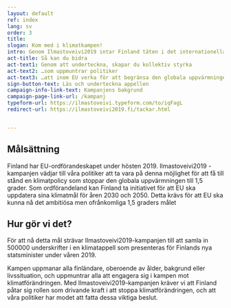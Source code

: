 ```yaml
---
layout: default
ref: index
lang: sv
order: 3
title:
slogan: Kom med i klimatkampen!
intro: Genom Ilmastoveivi2019 intar Finland täten i det internationella klimatarbetet. Klimatkampen är igång, Är du redo?
act-title: Så kan du bidra
act-text1: Genom att underteckna, skapar du kollektiv styrka
act-text2: …som uppmuntrar politiker
act-text3: …att inom EU verka för att begränsa den globala uppvärmningen till 1,5 grader.
sign-button-text: Läs och underteckna appellen
campaign-info-link-text: Kampanjens bakgrund
campaign-page-link-url: /kampanj
typeform-url: https://ilmastoveivi.typeform.com/to/iqFagL
redirect-url: https://ilmastoveivi2019.fi/tackar.html


---
```


## Målsättning

Finland har EU-ordförandeskapet under hösten 2019. Ilmastoveivi2019 -kampanjen vädjar till våra politiker att ta vara på denna möjlighet för att få till stånd en klimatpolicy som stoppar den globala uppvärmningen till 1,5 grader.  Som ordförandeland kan Finland ta initiativet för att EU ska uppdatera sina klimatmål för åren 2030 och 2050. Detta krävs för att EU ska kunna nå det ambitiösa men ofrånkomliga 1,5 graders målet 


## Hur gör vi det?

För att nå detta mål strävar Ilmastoveivi2019-kampanjen till att samla in 500000 underskrifter i en klimatappell som presenteras för Finlands nya statsminister under våren 2019. 

Kampen uppmanar alla finländare, oberoende av ålder, bakgrund eller livssituation, och uppmuntrar alla att engagera sig i kampen mot klimatförändringen.  Med Ilmastoveivi2019-kampanjen kräver vi att Finland påtar sig rollen som drivande kraft i att stoppa klimatförändringen, och att våra politiker har modet att fatta dessa viktiga beslut. 

